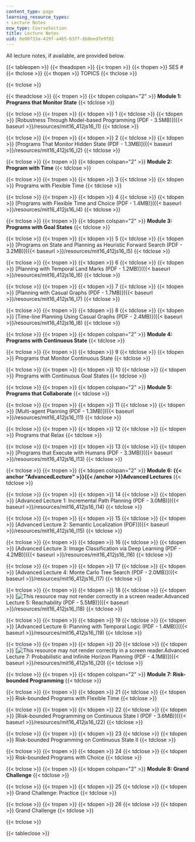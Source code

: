 ```yaml
---
content_type: page
learning_resource_types:
- Lecture Notes
ocw_type: CourseSection
title: Lecture Notes
uid: 6e00733a-419f-a465-63ff-6b8eed7e9f82
---
```


All lecture notes, if available, are provided below.

{{< tableopen >}}
{{< theadopen >}}
{{< tropen >}}
{{< thopen >}}
SES #
{{< thclose >}}
{{< thopen >}}
TOPICS
{{< thclose >}}

{{< trclose >}}

{{< theadclose >}}
{{< tropen >}}
{{< tdopen colspan="2" >}}
**Module 1: Programs that Monitor State**
{{< tdclose >}}

{{< trclose >}}
{{< tropen >}}
{{< tdopen >}}
1
{{< tdclose >}}
{{< tdopen >}}
[Robustness Through Model-based Programming (PDF - 3.5MB)]({{< baseurl >}}/resources/mit16_412js16_l1)
{{< tdclose >}}

{{< trclose >}}
{{< tropen >}}
{{< tdopen >}}
2
{{< tdclose >}}
{{< tdopen >}}
[Programs That Monitor Hidden State (PDF - 1.3MB)]({{< baseurl >}}/resources/mit16_412js16_l2)
{{< tdclose >}}

{{< trclose >}}
{{< tropen >}}
{{< tdopen colspan="2" >}}
**Module 2: Program with Time**
{{< tdclose >}}

{{< trclose >}}
{{< tropen >}}
{{< tdopen >}}
3
{{< tdclose >}}
{{< tdopen >}}
Programs with Flexible Time
{{< tdclose >}}

{{< trclose >}}
{{< tropen >}}
{{< tdopen >}}
4
{{< tdclose >}}
{{< tdopen >}}
[Programs with Flexible Time and Choice (PDF - 1.4MB)]({{< baseurl >}}/resources/mit16_412js16_l4)
{{< tdclose >}}

{{< trclose >}}
{{< tropen >}}
{{< tdopen colspan="2" >}}
**Module 3: Programs with Goal States**
{{< tdclose >}}

{{< trclose >}}
{{< tropen >}}
{{< tdopen >}}
5
{{< tdclose >}}
{{< tdopen >}}
[Programs on State and Planning as Heuristic Forward Search (PDF - 3.2MB)]({{< baseurl >}}/resources/mit16_412js16_l5)
{{< tdclose >}}

{{< trclose >}}
{{< tropen >}}
{{< tdopen >}}
6
{{< tdclose >}}
{{< tdopen >}}
[Planning with Temporal Land Marks (PDF - 1.2MB)]({{< baseurl >}}/resources/mit16_412js16_l6)
{{< tdclose >}}

{{< trclose >}}
{{< tropen >}}
{{< tdopen >}}
7
{{< tdclose >}}
{{< tdopen >}}
[Planning with Casual Graphs (PDF - 1.7MB)]({{< baseurl >}}/resources/mit16_412js16_l7)
{{< tdclose >}}

{{< trclose >}}
{{< tropen >}}
{{< tdopen >}}
8
{{< tdclose >}}
{{< tdopen >}}
[Time-line Planning Using Casual Graphs (PDF - 2.4MB)]({{< baseurl >}}/resources/mit16_412js16_l8)
{{< tdclose >}}

{{< trclose >}}
{{< tropen >}}
{{< tdopen colspan="2" >}}
**Module 4: Programs with Continuous State**
{{< tdclose >}}

{{< trclose >}}
{{< tropen >}}
{{< tdopen >}}
9
{{< tdclose >}}
{{< tdopen >}}
Programs that Monitor Continuous State
{{< tdclose >}}

{{< trclose >}}
{{< tropen >}}
{{< tdopen >}}
10
{{< tdclose >}}
{{< tdopen >}}
Programs with Continuous Goal States
{{< tdclose >}}

{{< trclose >}}
{{< tropen >}}
{{< tdopen colspan="2" >}}
**Module 5: Programs that Collaborate**
{{< tdclose >}}

{{< trclose >}}
{{< tropen >}}
{{< tdopen >}}
11
{{< tdclose >}}
{{< tdopen >}}
[Multi-agent Planning (PDF - 1.3MB)]({{< baseurl >}}/resources/mit16_412js16_l11)
{{< tdclose >}}

{{< trclose >}}
{{< tropen >}}
{{< tdopen >}}
12
{{< tdclose >}}
{{< tdopen >}}
Programs that Relax
{{< tdclose >}}

{{< trclose >}}
{{< tropen >}}
{{< tdopen >}}
13
{{< tdclose >}}
{{< tdopen >}}
[Programs that Execute with Humans (PDF - 3.3MB)]({{< baseurl >}}/resources/mit16_412js16_l13)
{{< tdclose >}}

{{< trclose >}}
{{< tropen >}}
{{< tdopen colspan="2" >}}
**Module 6: {{< anchor "AdvancedLecture" >}}{{< /anchor >}}Advanced Lectures**
{{< tdclose >}}

{{< trclose >}}
{{< tropen >}}
{{< tdopen >}}
14
{{< tdclose >}}
{{< tdopen >}}
[Advanced Lecture 1: Incremental Path Planning (PDF - 3.0MB)]({{< baseurl >}}/resources/mit16_412js16_l14)
{{< tdclose >}}

{{< trclose >}}
{{< tropen >}}
{{< tdopen >}}
15
{{< tdclose >}}
{{< tdopen >}}
[Advanced Lecture 2: Semantic Localization (PDF)]({{< baseurl >}}/resources/mit16_412js16_l15)
{{< tdclose >}}

{{< trclose >}}
{{< tropen >}}
{{< tdopen >}}
16
{{< tdclose >}}
{{< tdopen >}}
[Advanced Lecture 3: Image Classification via Deep Learning (PDF - 4.2MB)]({{< baseurl >}}/resources/mit16_412js16_l16)
{{< tdclose >}}

{{< trclose >}}
{{< tropen >}}
{{< tdopen >}}
17
{{< tdclose >}}
{{< tdopen >}}
[Advanced Lecture 4: Monte Carlo Tree Search (PDF - 2.0MB)]({{< baseurl >}}/resources/mit16_412js16_l17)
{{< tdclose >}}

{{< trclose >}}
{{< tropen >}}
{{< tdopen >}}
18
{{< tdclose >}}
{{< tdopen >}}
[![This resource may not render correctly in a screen reader.](/images/inacessible.gif)Advanced Lecture 5: Reachability (PDF - 5.5MB)]({{< baseurl >}}/resources/mit16_412js16_l18)
{{< tdclose >}}

{{< trclose >}}
{{< tropen >}}
{{< tdopen >}}
19
{{< tdclose >}}
{{< tdopen >}}
[Advanced Lecture 6: Planning with Temporal Logic (PDF - 1.4MB)]({{< baseurl >}}/resources/mit16_412js16_l19)
{{< tdclose >}}

{{< trclose >}}
{{< tropen >}}
{{< tdopen >}}
20
{{< tdclose >}}
{{< tdopen >}}
[![This resource may not render correctly in a screen reader.](/images/inacessible.gif)Advanced Lecture 7: Probabilistic and Infinite Horizon Planning (PDF - 4.1MB)]({{< baseurl >}}/resources/mit16_412js16_l20)
{{< tdclose >}}

{{< trclose >}}
{{< tropen >}}
{{< tdopen colspan="2" >}}
**Module 7: Risk-bounded Programming**
{{< tdclose >}}

{{< trclose >}}
{{< tropen >}}
{{< tdopen >}}
21
{{< tdclose >}}
{{< tdopen >}}
Risk-bounded Programs with Flexible Time
{{< tdclose >}}

{{< trclose >}}
{{< tropen >}}
{{< tdopen >}}
22
{{< tdclose >}}
{{< tdopen >}}
[Risk-bounded Programming on Continuous State I (PDF - 3.6MB)]({{< baseurl >}}/resources/mit16_412js16_l22)
{{< tdclose >}}

{{< trclose >}}
{{< tropen >}}
{{< tdopen >}}
23
{{< tdclose >}}
{{< tdopen >}}
Risk-bounded Programming on Continuous State II
{{< tdclose >}}

{{< trclose >}}
{{< tropen >}}
{{< tdopen >}}
24
{{< tdclose >}}
{{< tdopen >}}
Risk-bounded Programs with Choice
{{< tdclose >}}

{{< trclose >}}
{{< tropen >}}
{{< tdopen colspan="2" >}}
**Module 8: Grand Challenge**
{{< tdclose >}}

{{< trclose >}}
{{< tropen >}}
{{< tdopen >}}
25
{{< tdclose >}}
{{< tdopen >}}
Grand Challenge: Practice
{{< tdclose >}}

{{< trclose >}}
{{< tropen >}}
{{< tdopen >}}
26
{{< tdclose >}}
{{< tdopen >}}
Grand Challenge
{{< tdclose >}}

{{< trclose >}}

{{< tableclose >}}